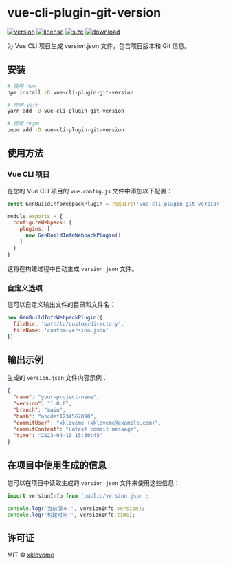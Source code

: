 # vue-cli-plugin-git-version

[![version][npm-img]][npm-url]
[![license][mit-img]][mit-url]
[![size][size-img]][size-url]
[![download][download-img]][download-url]

为 Vue CLI 项目生成 version.json 文件，包含项目版本和 Git 信息。

## 安装

```sh
# 使用 npm
npm install -D vue-cli-plugin-git-version

# 使用 yarn
yarn add -D vue-cli-plugin-git-version

# 使用 pnpm
pnpm add -D vue-cli-plugin-git-version
```

## 使用方法

### Vue CLI 项目

在您的 Vue CLI 项目的 `vue.config.js` 文件中添加以下配置：

```javascript
const GenBuildInfoWebpackPlugin = require('vue-cli-plugin-git-version');

module.exports = {
  configureWebpack: {
    plugins: [
      new GenBuildInfoWebpackPlugin()
    ]
  }
}
```

这将在构建过程中自动生成 `version.json` 文件。

### 自定义选项

您可以自定义输出文件的目录和文件名：

```javascript
new GenBuildInfoWebpackPlugin({
  fileDir: 'path/to/custom/directory',
  fileName: 'custom-version.json'
})
```

## 输出示例

生成的 `version.json` 文件内容示例：

```json
{
  "name": "your-project-name",
  "version": "1.0.0",
  "branch": "main",
  "hash": "abcdef1234567890",
  "commitUser": "xkloveme (xkloveme@example.com)",
  "commitContent": "Latest commit message",
  "time": "2023-04-10 15:30:45"
}
```

## 在项目中使用生成的信息

您可以在项目中读取生成的 `version.json` 文件来使用这些信息：

```javascript
import versionInfo from 'public/version.json';

console.log('当前版本:', versionInfo.version);
console.log('构建时间:', versionInfo.time);
```

## 许可证

MIT © [xkloveme][author-url]

<!-- badges -->

[author-url]: https://github.com/xkloveme

[mit-img]: https://img.shields.io/npm/l/vue-cli-plugin-git-version.svg?style=flat&colorA=000000&colorB=000000
[mit-url]: ./LICENSE

[npm-img]: https://img.shields.io/npm/v/vue-cli-plugin-git-version?style=flat&colorA=000000&colorB=000000
[npm-url]: https://www.npmjs.com/package/vue-cli-plugin-git-version

[size-img]: https://img.shields.io/bundlephobia/minzip/vue-cli-plugin-git-version?label=bundle&style=flat&colorA=000000&colorB=000000
[size-url]: https://www.npmjs.com/package/vue-cli-plugin-git-version

[download-img]: https://img.shields.io/npm/dt/vue-cli-plugin-git-version.svg?style=flat&colorA=000000&colorB=000000
[download-url]: https://www.npmjs.com/package/vue-cli-plugin-git-version

[build-img]: https://github.com/SolidZORO/vue-cli-plugin-git-version/workflows/badge.svg
[build-url]: https://github.com/SolidZORO/vue-cli-plugin-git-version/actions
```
